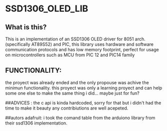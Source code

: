 # SSD1306_OLED_LIB
## What is this?
This is an implementation of an SSD1306 OLED driver for 8051 arch. (specifically AT89S52) and PIC, this library uses hardware and software communication protocols and has low memory footprint, perfect for usage on microcontrollers such as MCU from PIC 12 and PIC14 family


## FUNCTIONALITY:
the proyect was already ended and the only propouse was achive the minimun functionality. this proyect was only a learning proyect and can help some one else  to make the same thing i did... maybe just for fun? 


##ADVICES :
the c api is kinda hardcoded, sorry for that but i didn't had the time to make it beauty
any contribiutions are well acepeted.


##autors
adafruit: i took the comand table from the arduiono library from their ssd1306 implementation.
